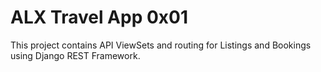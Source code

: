 # ALX Travel App 0x01

This project contains API ViewSets and routing for Listings and Bookings using Django REST Framework.
